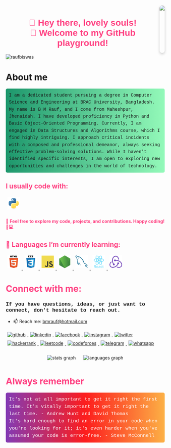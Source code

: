 <!-- **raufbiswas/raufbiswas** is a ✨ _special_ ✨ repository because its `README.md` (this file) appears on your GitHub profile. -->

<br clear="both">

<img align="right" height="150" src="https://github.com/raufbiswas/raufbiswas/blob/main/ezgif-1-05ab1d1c4c.gif?raw=true" style="border-radius: 10px; box-shadow: 0 4px 8px rgba(0, 0, 0, 0.2);" />

<h1 align="center" style="font-family: 'Arial', sans-serif; color: #ff4081;">
    👋 Hey there, lovely souls!<br>
    👋 Welcome to my GitHub playground!
</h1>

<p align="left">
    <img src="https://komarev.com/ghpvc/?username=raufbiswas&label=Profile%20views&color=0e75b6&style=flat" alt="raufbiswas" />
</p>

# About me

<div style="font-family: 'Courier New', monospace; line-height: 1.6; background: linear-gradient(90deg, rgba(29,151,108,1) 0%, rgba(147,249,185,1) 100%); padding: 10px; border-radius: 5px;">
    I am a dedicated student pursuing a degree in Computer Science and Engineering at BRAC University, Bangladesh. My name is B M Rauf, and I come from Maheshpur, Jhenaidah. I have developed proficiency in Python and Basic Object-Oriented Programming. Currently, I am engaged in Data Structures and Algorithms course, which I find highly intriguing. I approach critical incidents with a composed and professional demeanor, always seeking effective problem-solving solutions. While I haven't identified specific interests, I am open to exploring new opportunities and challenges in the world of technology.
</div>

<h2 align="left" style="color: #ff4081;">I usually code with:</h2>
<p align="left">
    <a href="https://www.python.org" target="_blank" rel="noreferrer">
        <img src="https://raw.githubusercontent.com/devicons/devicon/master/icons/python/python-original.svg" alt="python" width="40" height="40" style="margin: 5px;" />
    </a>
</p>
<h4 align="left" style="color: #ff4081;">🚀 Feel free to explore my code, projects, and contributions. Happy coding! 🚀💻</h4>

<h2 align="left" style="color: #ff4081;">🌱 Languages I’m currently learning:</h2>
<p align="left">
    <a href="https://www.w3.org/html/" target="_blank" rel="noreferrer">
        <img src="https://raw.githubusercontent.com/devicons/devicon/master/icons/html5/html5-original-wordmark.svg" alt="html5" width="40" height="40" style="margin: 5px;" />
    </a>
    <a href="https://www.w3schools.com/css/" target="_blank" rel="noreferrer">
        <img src="https://raw.githubusercontent.com/devicons/devicon/master/icons/css3/css3-original-wordmark.svg" alt="css3" width="40" height="40" style="margin: 5px;" />
    </a>
    <a href="https://developer.mozilla.org/en-US/docs/Web/JavaScript" target="_blank" rel="noreferrer">
        <img src="https://raw.githubusercontent.com/devicons/devicon/master/icons/javascript/javascript-original.svg" alt="javascript" width="40" height="40" style="margin: 5px;" />
    </a>
    <a href="https://nodejs.org/" target="_blank" rel="noreferrer">
        <img src="https://raw.githubusercontent.com/devicons/devicon/master/icons/nodejs/nodejs-original.svg" alt="nodejs" width="40" height="40" style="margin: 5px;" />
    </a>
    <a href="https://www.mysql.com/" target="_blank" rel="noreferrer">
        <img src="https://raw.githubusercontent.com/devicons/devicon/master/icons/mysql/mysql-original.svg" alt="mysql" width="40" height="40" style="margin: 5px;" />
    </a>
    <a href="https://reactjs.org/" target="_blank" rel="noreferrer">
        <img src="https://raw.githubusercontent.com/devicons/devicon/master/icons/react/react-original-wordmark.svg" alt="react" width="40" height="40" style="margin: 5px;" />
    </a>
    <a href="https://redux.js.org" target="_blank" rel="noreferrer">
        <img src="https://raw.githubusercontent.com/devicons/devicon/master/icons/redux/redux-original.svg" alt="redux" width="40" height="40" style="margin: 5px;" />
    </a>
</p>

<h1 align="left" style="color: #ff4081;">Connect with me:</h1>
<h3 align="left" style="font-family: 'Courier New', monospace;"> If you have questions, ideas, or just want to connect, don't hesitate to reach out.</h3>

- 📫 Reach me: bmrauf@hotmail.com

<p align="left">
    <a href="https://github.com/raufbiswas" target="_blank">
        <img src="https://cdn.jsdelivr.net/npm/simple-icons@3.0.1/icons/github.svg" alt="github" height="40" style="margin: 5px;" />
    </a>
    <a href="https://www.linkedin.com/in/raufbiswas/" target="_blank">
        <img src="https://cdn.jsdelivr.net/npm/simple-icons@3.0.1/icons/linkedin.svg" alt="linkedin" height="40" style="margin: 5px;" />
    </a>
    <a href="https://www.facebook.com/raufbiswas" target="_blank">
        <img src="https://cdn.jsdelivr.net/npm/simple-icons@3.0.1/icons/facebook.svg" alt="facebook" height="40" style="margin: 5px;" />
    </a>
    <a href="https://www.instagram.com/raufbiswas/" target="_blank">
        <img src="https://cdn.jsdelivr.net/npm/simple-icons@3.0.1/icons/instagram.svg" alt="instagram" height="40" style="margin: 5px;" />
    </a>
    <a href="https://twitter.com/raufbiswas" target="_blank">
        <img src="https://cdn.jsdelivr.net/npm/simple-icons@3.0.1/icons/twitter.svg" alt="twitter" height="40" style="margin: 5px;" />
    </a>
    <a href="https://www.hackerrank.com/profile/raufbiswas" target="_blank">
        <img src="https://cdn.jsdelivr.net/npm/simple-icons@3.0.1/icons/hackerrank.svg" alt="hackerrank" height="40" style="margin: 5px;" />
    </a>
    <a href="https://leetcode.com/raufbiswas/" target="_blank">
        <img src="https://cdn.jsdelivr.net/npm/simple-icons@3.0.1/icons/leetcode.svg" alt="leetcode" height="40" style="margin: 5px;" />
    </a>
    <a href="https://codeforces.com/profile/bmrauf" target="_blank">
        <img src="https://cdn.jsdelivr.net/npm/simple-icons@3.0.1/icons/codeforces.svg" alt="codeforces" height="40" style="margin: 5px;" />
    </a>
    <a href="https://t.me/raufbiswas" target="_blank">
        <img src="https://cdn.jsdelivr.net/npm/simple-icons@3.0.1/icons/telegram.svg" alt="telegram" height="40" style="margin: 5px;" />
    </a>
    <a href="https://wa.link/b6gwse" target="_blank">
        <img src="https://cdn.jsdelivr.net/npm/simple-icons@3.0.1/icons/whatsapp.svg" alt="whatsapp" height="40" style="margin: 5px;" />
    </a>
</p>

<div align="center">
    <img src="https://github-readme-stats.vercel.app/api?username=raufbiswas&hide_title=false&hide_rank=false&show_icons=true&include_all_commits=true&count_private=true&disable_animations=false&theme=dark&locale=en&hide_border=false" height="160" alt="stats graph" style="margin: 10px;" />
    <img src="https://github-readme-stats.vercel.app/api/top-langs?username=raufbiswas&locale=en&hide_title=false&layout=compact&card_width=320&langs_count=10&theme=dark&hide_border=false" height="160" alt="languages graph" style="margin: 10px;" />
</div>

<h1 align="left" style="color: #ff4081;">Always remember</h1>
<ul style="font-family: 'Courier New', monospace; font-size: 1.1em; line-height: 1.5; background: linear-gradient(90deg, rgba(131,58,180,1) 0%, rgba(253,29,29,1) 50%, rgba(252,176,69,1) 100%); padding: 10px; border-radius: 5px; color: white;">
    <li>It's not at all important to get it right the first time. It's vitally important to get it right the last time. - Andrew Hunt and David Thomas</li>
    <li>It's hard enough to find an error in your code when you're looking for it; it's even harder when you've assumed your code is error-free. - Steve McConnell</li>
</ul>